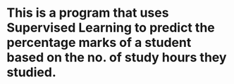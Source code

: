 # This is a program that uses Supervised Learning to predict the percentage marks of a student based on the no. of study hours they studied.
